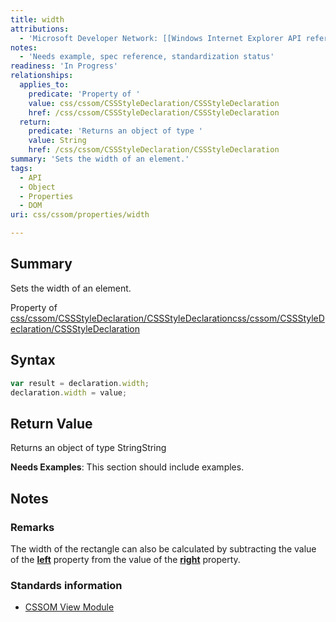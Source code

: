 ```yaml
---
title: width
attributions:
  - 'Microsoft Developer Network: [[Windows Internet Explorer API reference](http://msdn.microsoft.com/en-us/library/ie/hh828809%28v=vs.85%29.aspx) Article]'
notes:
  - 'Needs example, spec reference, standardization status'
readiness: 'In Progress'
relationships:
  applies_to:
    predicate: 'Property of '
    value: css/cssom/CSSStyleDeclaration/CSSStyleDeclaration
    href: /css/cssom/CSSStyleDeclaration/CSSStyleDeclaration
  return:
    predicate: 'Returns an object of type '
    value: String
    href: /css/cssom/CSSStyleDeclaration/CSSStyleDeclaration
summary: 'Sets the width of an element.'
tags:
  - API
  - Object
  - Properties
  - DOM
uri: css/cssom/properties/width

---
```

## Summary

Sets the width of an element.

Property of [css/cssom/CSSStyleDeclaration/CSSStyleDeclaration](/css/cssom/CSSStyleDeclaration/CSSStyleDeclaration)[css/cssom/CSSStyleDeclaration/CSSStyleDeclaration](/css/cssom/CSSStyleDeclaration/CSSStyleDeclaration)

## Syntax

``` js
var result = declaration.width;
declaration.width = value;
```

## Return Value

Returns an object of type StringString

**Needs Examples**: This section should include examples.

## Notes

### Remarks

The width of the rectangle can also be calculated by subtracting the value of the [**left**](/css/properties/left) property from the value of the [**right**](/css/properties/right) property.

### Standards information

-   [CSSOM View Module](http://go.microsoft.com/fwlink/p/?linkid=199793)
